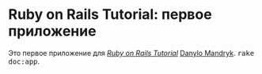# Ruby on Rails Tutorial: первое приложение

Это первое приложение для
[*Ruby on Rails Tutorial*](http://railstutorial.org/)
 [Danylo Mandryk](http://danylomandryk.com/).
<tt>rake doc:app</tt>.
